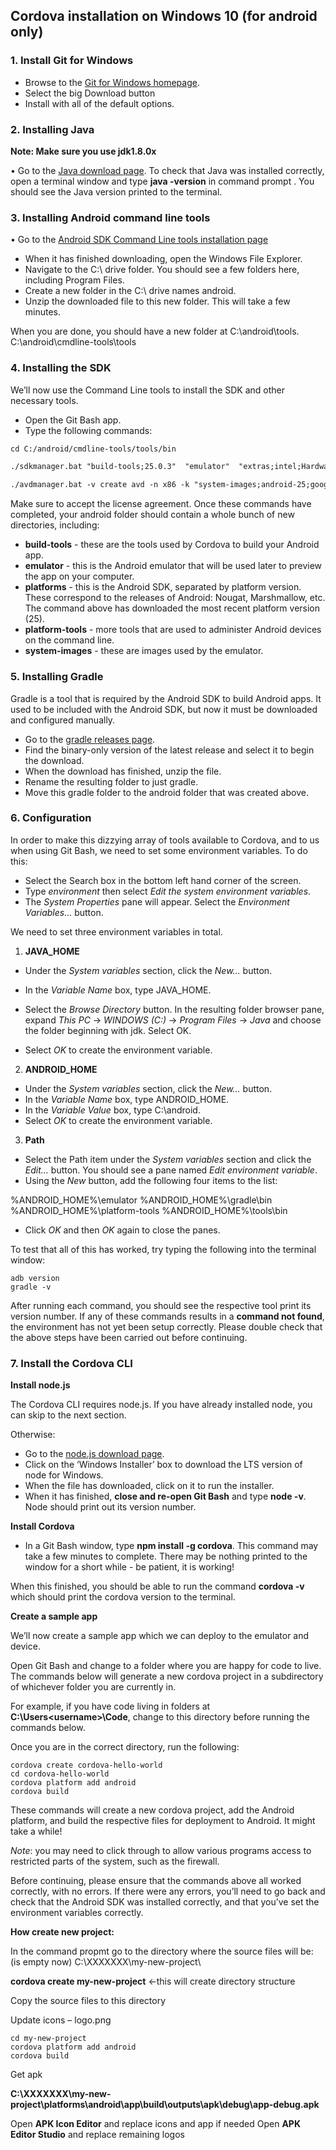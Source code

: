 ## Cordova installation on Windows 10 (for android only)  

### 1. Install Git for Windows
-   Browse to the [Git for Windows homepage](https://git-for-windows.github.io/).
-   Select the big Download button 
- Install with all of the default options.

### 2. Installing Java
**Note: Make sure you use jdk1.8.0x**

•	Go to the [Java download page](http://www.oracle.com/technetwork/java/javase/downloads/jdk8-downloads-2133151.html).
To check that Java was installed correctly, open a terminal window and type **java -version** in command prompt . You should see the Java version printed to the terminal.

### 3. Installing Android command line tools
•	Go to the [Android SDK Command Line tools installation page](https://developer.android.com/studio/index.html#command-tools)

-   When it has finished downloading, open the Windows File Explorer.
-   Navigate to the C:\ drive folder. You should see a few folders here, including Program Files.
-   Create a new folder in the C:\ drive names android.
-   Unzip the downloaded file to this new folder. This will take a few minutes.

When you are done, you should have a new folder at C:\android\tools. C:\android\cmdline-tools\tools

### 4. Installing the SDK

We’ll now use the Command Line tools to install the SDK and other necessary tools.

-   Open the Git Bash app.
-   Type the following commands:
````markdown
cd C:/android/cmdline-tools/tools/bin

./sdkmanager.bat "build-tools;25.0.3"  "emulator"  "extras;intel;Hardware_Accelerated_Execution_Manager"  "platforms;android-25"  "platform-tools"  "system-images;android-25;google_apis;x86" --verbose

./avdmanager.bat -v create avd -n x86 -k "system-images;android-25;google_apis;x86" -g "google_apis"
````

Make sure to accept the license agreement. Once these commands have completed, your android folder should contain a whole bunch of new directories, including:

-   **build-tools** - these are the tools used by Cordova to build your Android app.
-   **emulator** - this is the Android emulator that will be used later to preview the app on your computer.
-   **platforms** - this is the Android SDK, separated by platform version. These correspond to the releases of Android: Nougat, Marshmallow, etc. The command above has downloaded the most recent platform version (25).
-   **platform-tools** - more tools that are used to administer Android devices on the command line.
-   **system-images** - these are images used by the emulator.

### 5. Installing Gradle

Gradle is a tool that is required by the Android SDK to build Android apps. It used to be included with the Android SDK, but now it must be downloaded and configured manually.

-   Go to the [gradle releases page](https://gradle.org/releases).
-   Find the binary-only version of the latest release and select it to begin the download.
-   When the download has finished, unzip the file.
-   Rename the resulting folder to just gradle.
-   Move this gradle folder to the android folder that was created above.

### 6. Configuration

In order to make this dizzying array of tools available to Cordova, and to us when using Git Bash, we need to set some environment variables. To do this:

-   Select the Search box in the bottom left hand corner of the screen.
-   Type _environment_ then select _Edit the system environment variables_.
-   The _System Properties_ pane will appear. Select the _Environment Variables…_ button.

We need to set three environment variables in total.

1) **JAVA_HOME**

-   Under the _System variables_ section, click the _New…_ button.
-   In the _Variable Name_ box, type JAVA_HOME.
-   Select the _Browse Directory_ button. In the resulting folder browser pane, expand _This PC_ -> _WINDOWS (C:)_ -> _Program Files_ -> _Java_ and choose the folder beginning with jdk. Select OK.

-   Select _OK_ to create the environment variable.

2) **ANDROID_HOME**

-   Under the _System variables_ section, click the _New…_ button.
-   In the _Variable Name_ box, type ANDROID_HOME.
-   In the _Variable Value_ box, type C:\android.
-   Select _OK_ to create the environment variable.

3) **Path**

-   Select the Path item under the _System variables_ section and click the _Edit…_ button. You should see a pane named _Edit environment variable_.
-   Using the _New_ button, add the following four items to the list:

%ANDROID_HOME%\emulator
%ANDROID_HOME%\gradle\bin
%ANDROID_HOME%\platform-tools
%ANDROID_HOME%\tools\bin

-   Click _OK_ and then _OK_ again to close the panes.

To test that all of this has worked, try typing the following into the terminal window:

    adb version
    gradle -v

After running each command, you should see the respective tool print its version number. If any of these commands results in a **command not found**, the environment has not yet been setup correctly. Please double check that the above steps have been carried out before continuing.
### 7. Install the Cordova CLI

**Install node.js**

The Cordova CLI requires node.js. If you have already installed node, you can skip to the next section.

Otherwise:

-   Go to the [node.js download page](https://nodejs.org/en/download).
-   Click on the ‘Windows Installer’ box to download the LTS version of node for Windows.
-   When the file has downloaded, click on it to run the installer.
-   When it has finished, **close and re-open Git Bash** and type **node -v**. Node should print out its version number.

**Install Cordova**

-   In a Git Bash window, type **npm install -g cordova**. This command may take a few minutes to complete. There may be nothing printed to the window for a short while - be patient, it is working!

When this finished, you should be able to run the command **cordova -v** which should print the cordova version to the terminal.

**Create a sample app**

We’ll now create a sample app which we can deploy to the emulator and device.

Open Git Bash and change to a folder where you are happy for code to live. The commands below will generate a new cordova project in a subdirectory of whichever folder you are currently in.

For example, if you have code living in folders at **C:\Users\<username>\Code**, change to this directory before running the commands below.

Once you are in the correct directory, run the following:

    cordova create cordova-hello-world
    cd cordova-hello-world
    cordova platform add android
    cordova build


These commands will create a new cordova project, add the Android platform, and build the respective files for deployment to Android. It might take a while!

_Note_: you may need to click through to allow various programs access to restricted parts of the system, such as the firewall.

Before continuing, please ensure that the commands above all worked correctly, with no errors. If there were any errors, you’ll need to go back and check that the Android SDK was installed correctly, and that you’ve set the environment variables correctly.

**How create new project:**

In the command propmt go to the directory where the source files will be: (is empty now)
C:\XXXXXXX\my-new-project\

**cordova create my-new-project** <-this will create directory structure

Copy the source files to this directory

Update icons – logo.png

    cd my-new-project
    cordova platform add android
    cordova build

Get apk

**C:\XXXXXXX\my-new-project\platforms\android\app\build\outputs\apk\debug\app-debug.apk**

Open **APK Icon Editor** and replace icons and app if needed
Open **APK Editor Studio** and replace remaining logos
